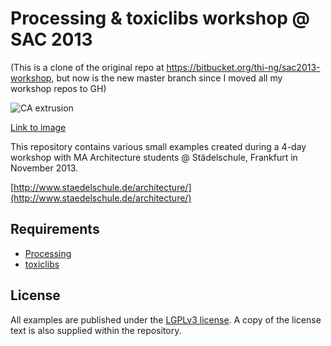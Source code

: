 # Processing & toxiclibs workshop @ SAC 2013

(This is a clone of the original repo at https://bitbucket.org/thi-ng/sac2013-workshop, but now is the new master branch since I moved all my workshop repos to GH)

![CA extrusion](http://farm8.staticflickr.com/7344/10798608474_95821b509d.jpg)

[Link to image](http://www.flickr.com/photos/toxi/10798608474/)

This repository contains various small examples created during a 4-day
workshop with MA Architecture students @ Städelschule, Frankfurt in
November 2013.

[http://www.staedelschule.de/architecture/](http://www.staedelschule.de/architecture/)

## Requirements

* [Processing](http://processing.org)
* [toxiclibs](http://toxiclibs.org)

## License

All examples are published under the
[LGPLv3 license](http://www.gnu.org/licenses/lgpl-3.0.txt). A copy of
the license text is also supplied within the repository.
